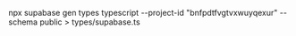 npx supabase gen types typescript --project-id "bnfpdtfvgtvxwuyqexur" --schema public > types/supabase.ts
